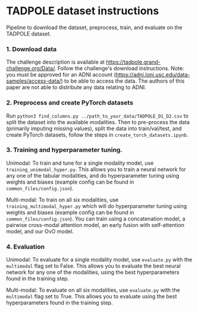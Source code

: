 # TADPOLE dataset instructions
Pipeline to download the dataset, preprocess, train, and evaluate on the TADPOLE dataset.

### 1. Download data
The challenge description is available at https://tadpole.grand-challenge.org/Data/. Follow the challenge's download instructions. Note: you must be approved for an ADNI account (https://adni.loni.usc.edu/data-samples/access-data/) to be able to access the data. The authors of this paper are not able to distribute any data relating to ADNI. 

### 2. Preprocess and create PyTorch datasets
Run `python3 find_columns.py ../path_to_your_data/TADPOLE_D1_D2.csv` to split the dataset into the available modalities. Then to pre-process the data (primarily imputing missing values), split the data into train/val/test, and create PyTorch datasets, follow the steps in  `create_torch_datasets.ipynb`. 

### 3. Training and hyperparameter tuning.

Unimodal:
To train and tune for a single modality model, use `training_unimodal_hyper.py`. This allows you to train a neural network for any one of the tabular modalities, and do hyperparameter tuning using weights and biases (example config can be found in `common_files/config.json`). 

Multi-modal:
To train on all six modalities, use `training_multimodal_hyper.py` which will do hyperparameter tuning using weights and biases (example config can be found in `common_files/config.json`). You can train using a concatenation model, a pairwise cross-modal attention model, an early fusion with self-attention model, and our OvO model. 

### 4. Evaluation

Unimodal:
To evaluate for a single modality model, use `evaluate.py` with the `multimodal` flag set to False. This allows you to evaluate the best neural network for any one of the modalities, using the best hyperparameters found in the training step. 

Multi-modal:
To evaluate on all six modalities, use `evaluate.py` with the `multimodal` flag set to True. This allows you to evaluate using the best hyperparameters found in the training step. 




